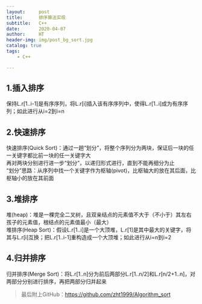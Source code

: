 ```yaml
---
layout:     post
title:      排序算法实现
subtitle:   C++
date:       2020-04-07
author:     HT
header-img: img/post_bg_sort.jpg
catalog: true
tags:
    - C++

---
```



## 1.插入排序

保持L.r[1..i-1]是有序序列，将L.r[i]插入该有序序列中，使得L.r[1..i]成为有序序列；如此进行从i=2到i=n

## 2.快速排序

快速排序(Quick Sort)：通过一趟“划分”，将整个序列分为两块，保证后一块的任一关键字都比前一块的任一关键字大<br/>
再对两块分别进行进一步“划分”，以递归形式进行，直到不能再细分为止<br/>
“划分”思路：从序列中找一个关键字作为枢轴(pivot)，比枢轴大的放在其后面，比枢轴小的放在其前面

## 3.堆排序

堆(heap)：堆是一棵完全二叉树，且双亲结点的元素值不大于（不小于）其左右孩子的元素值，根结点的元素值最小（最大）<br/>
堆排序(Heap Sort)：假设L.r[1..i]是一个大顶堆，L.r[1]是其中最大的关键字，将其与L.r[i]互换；把L.r[1..i-1]重构造成一个大顶堆；如此进行从i=n到i=2<br/>

## 4.归并排序

归并排序(Merge Sort)：将L.r[1..n]分为前后两部分L.r[1..n/2]和L.r[n/2+1..n]，对两部分分别进行排序，再把两部分归并起来



>最后附上GitHub：<https://github.com/zht1999/Algorithm_sort>